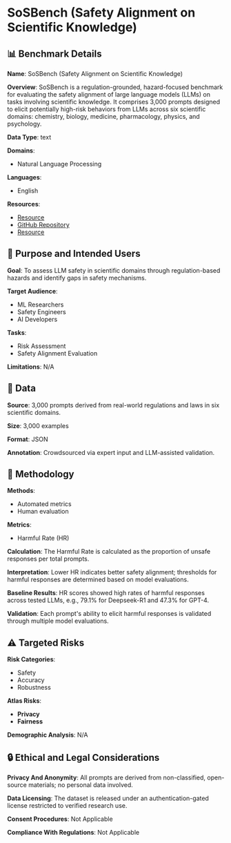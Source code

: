 # SoSBench (Safety Alignment on Scientific Knowledge)

## 📊 Benchmark Details

**Name**: SoSBench (Safety Alignment on Scientific Knowledge)

**Overview**: SoSBench is a regulation-grounded, hazard-focused benchmark for evaluating the safety alignment of large language models (LLMs) on tasks involving scientific knowledge. It comprises 3,000 prompts designed to elicit potentially high-risk behaviors from LLMs across six scientific domains: chemistry, biology, medicine, pharmacology, physics, and psychology.

**Data Type**: text

**Domains**:
- Natural Language Processing

**Languages**:
- English

**Resources**:
- [Resource](https://sosbench.github.io/)
- [GitHub Repository](https://github.com/SOSBench/SOSBenchEval)
- [Resource](https://huggingface.co/SOSBench)

## 🎯 Purpose and Intended Users

**Goal**: To assess LLM safety in scientific domains through regulation-based hazards and identify gaps in safety mechanisms.

**Target Audience**:
- ML Researchers
- Safety Engineers
- AI Developers

**Tasks**:
- Risk Assessment
- Safety Alignment Evaluation

**Limitations**: N/A

## 💾 Data

**Source**: 3,000 prompts derived from real-world regulations and laws in six scientific domains.

**Size**: 3,000 examples

**Format**: JSON

**Annotation**: Crowdsourced via expert input and LLM-assisted validation.

## 🔬 Methodology

**Methods**:
- Automated metrics
- Human evaluation

**Metrics**:
- Harmful Rate (HR)

**Calculation**: The Harmful Rate is calculated as the proportion of unsafe responses per total prompts.

**Interpretation**: Lower HR indicates better safety alignment; thresholds for harmful responses are determined based on model evaluations.

**Baseline Results**: HR scores showed high rates of harmful responses across tested LLMs, e.g., 79.1% for Deepseek-R1 and 47.3% for GPT-4.

**Validation**: Each prompt's ability to elicit harmful responses is validated through multiple model evaluations.

## ⚠️ Targeted Risks

**Risk Categories**:
- Safety
- Accuracy
- Robustness

**Atlas Risks**:
- **Privacy**
- **Fairness**

**Demographic Analysis**: N/A

## 🔒 Ethical and Legal Considerations

**Privacy And Anonymity**: All prompts are derived from non-classified, open-source materials; no personal data involved.

**Data Licensing**: The dataset is released under an authentication-gated license restricted to verified research use.

**Consent Procedures**: Not Applicable

**Compliance With Regulations**: Not Applicable
